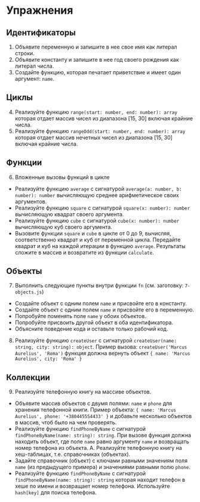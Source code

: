 # Упражнения

## Идентификаторы

1. Объявите переменную и запишите в нее свое имя как литерал строки.
2. Объявите константу и запишите в нее год своего рождения как литерал числа.
3. Создайте функцию, которая печатает приветствие и имеет один аргумент: `name`.

## Циклы

4. Реализуйте функцию `range(start: number, end: number): array` которая отдает
массив чисел из диапазона [15, 30] включая крайние числа.
5. Реализуйте функцию `rangeOdd(start: number, end: number): array` которая
отдает массив нечетных чисел из диапазона [15, 30] включая крайние числа.

## Функции

6. Вложенные вызовы функций в цикле
- Реализуйте функцию `average` с сигнатурой
`average(a: number, b: number): number` вычисляющую среднее арифметическое своих
аргументов.
- Реализуйте функцию `square` с сигнатурой `square(x: number): number`
вычисляющую квадрат своего аргумента.
- Реализуйте функцию `cube` с сигнатурой `cube(x: number): number`
вычисляющую куб своего аргумента.
- Вызовите функции `square` и `cube` в цикле от 0 до 9, вычисляя, соответственно
квадрат и куб от переменной цикла. Передайте квадрат и куб на каждой итерации в
функцию `average`. Результаты сложите в массив и возвратите из функции
`calculate`.

## Объекты

7. Выполнить следующие пункты внутри функции `fn` (см. заготовку: `7-objects.js`)
- Создайте объект с одним полем `name` и присвойте его в константу.
- Создайте объект с одним полем `name` и присвойте его в переменную.
- Попробуйте поменять поле `name` у обоих объектов.
- Попробуйте присвоить другой объект в оба идентификатора.
- Объясните поведение кода и оставьте только рабочий код.
8. Реализуйте функцию `createUser` с сигнатурой
`createUser(name: string, city: string): object`. Пример вызова:
`createUser('Marcus Aurelius', 'Roma')` функция должна вернуть объект
`{ name: 'Marcus Aurelius', city: 'Roma' }`

## Коллекции

9. Реализуйте телефонную книгу на массиве объектов.
- Объявите массив объектов с двумя полями: `name` и `phone` для хранения
телефонной книги. Пример объекта:
`{ name: 'Marcus Aurelius', phone: '+380445554433' }` и добавьте несколько
объектов в массив, чтоб было на чем проверять.
- Реализуйте функцию `findPhoneByName` с сигнатурой
`findPhoneByName(name: string): string`. При вызове функция должна находить
объект, где поле `name` равно аргументу `name` и возвращать номер телефона из
объекта.
A. Реализуйте телефонную книгу на хеш-таблицах, т.е. справочниках (объектах).
- Задайте справочник (объект) с ключами равными значениям поля `name` (из
предыдущего примера) и значениями равными полю `phone`.
- Реализуйте функцию `findPhoneByName` с сигнатурой
`findPhoneByName(name: string): string` которая находит телефон в хеше по имени
и возвращает номер телефона. Используйте `hash[key]` для поиска телефона.
